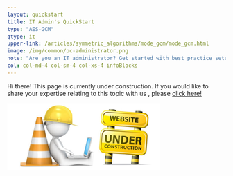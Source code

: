 ```yaml
---
layout: quickstart
title: IT Admin's QuickStart
type: "AES-GCM"
qtype: it
upper-link: /articles/symmetric_algorithms/mode_gcm/mode_gcm.html
image: /img/common/pc-administrator.png
note: "Are you an IT administrator? Get started with best practice setup details above."
col: col-md-4 col-sm-4 col-xs-4 infoBlocks
---
```


Hi there! This page is currently under construction. If you would like to share your expertise relating to this topic with us , please <a href="/CONTRIBUTING-template.md">click here!</a>

<img src="/img/common/under_construction.jpg" style="width:70%;height:70%;" alt="under construction image">
